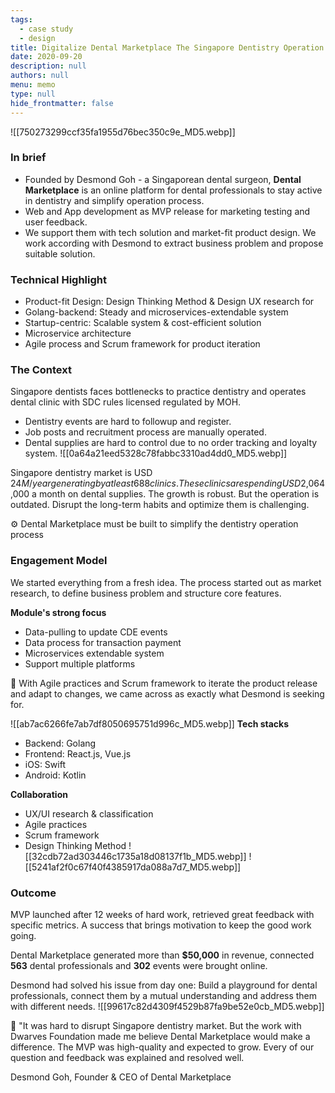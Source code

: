 ```yaml
---
tags: 
  - case study
  - design
title: Digitalize Dental Marketplace The Singapore Dentistry Operation Process
date: 2020-09-20
description: null
authors: null
menu: memo
type: null
hide_frontmatter: false
---
```


![[750273299ccf35fa1955d76bec350c9e_MD5.webp]]

### In brief
* Founded by Desmond Goh - a Singaporean dental surgeon, **Dental Marketplace** is an online platform for dental professionals to stay active in dentistry and simplify operation process.
* Web and App development as MVP release for marketing testing and user feedback.
* We support them with tech solution and market-fit product design. We work according with Desmond to extract business problem and propose suitable solution.

### Technical Highlight
* Product-fit Design: Design Thinking Method & Design UX research for 
* Golang-backend: Steady and microservices-extendable system
* Startup-centric: Scalable system & cost-efficient solution
* Microservice architecture 
* Agile process and Scrum framework for product iteration

### The Context
Singapore dentists faces bottlenecks to practice dentistry and operates dental clinic with SDC rules licensed regulated by MOH. 

* Dentistry events are hard to followup and register.
* Job posts and recruitment process are manually operated.
* Dental supplies are hard to control due to no order tracking and loyalty system. 
![[0a64a21eed5328c78fabbc3310ad4dd0_MD5.webp]]

Singapore dentistry market is USD $24M/ year generating by at least 688 clinics. These clinics are spending USD$2,064,000 a month on dental supplies. The growth is robust. But the operation is outdated. Disrupt the long-term habits and optimize them is challenging.

⚙ Dental Marketplace must be built to simplify the dentistry operation process

### Engagement Model
We started everything from a fresh idea. The process started out as market research, to define business problem and structure core features. 

**Module's strong focus**
* Data-pulling to update CDE events
* Data process for transaction payment
* Microservices extendable system
* Support multiple platforms

📍 With Agile practices and Scrum framework to iterate the product release and adapt to changes, we came across as exactly what Desmond is seeking for. 

![[ab7ac6266fe7ab7df8050695751d996c_MD5.webp]]
**Tech stacks**
* Backend: Golang
* Frontend: React.js, Vue.js
* iOS: Swift 
* Android: Kotlin

**Collaboration**
* UX/UI research & classification
* Agile practices
* Scrum framework
* Design Thinking Method
![[32cdb72ad303446c1735a18d08137f1b_MD5.webp]]
![[5241af2f0c67f40f4385917da088a7d7_MD5.webp]]

### Outcome
MVP launched after 12 weeks of hard work, retrieved great feedback with specific metrics. A success that brings motivation to keep the good work going.

Dental Marketplace generated more than **$50,000** in revenue, connected **563** dental professionals and **302** events were brought online.

Desmond had solved his issue from day one: Build a playground for dental professionals, connect them by a mutual understanding and address them with different needs.
![[99617c82d4309f4529b87fa9be52e0cb_MD5.webp]]

💬 "It was hard to disrupt Singapore dentistry market. But the work  with Dwarves Foundation made me believe Dental Marketplace would make a difference. The MVP was high-quality and expected to grow. Every of our question and feedback was explained and resolved well. 

Desmond Goh, Founder & CEO of Dental Marketplace
